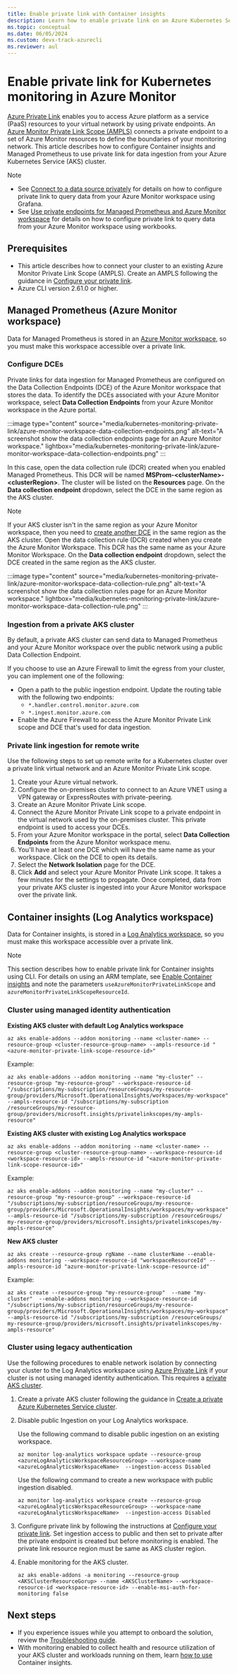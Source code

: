 ```yaml
---
title: Enable private link with Container insights
description: Learn how to enable private link on an Azure Kubernetes Service (AKS) cluster.
ms.topic: conceptual
ms.date: 06/05/2024
ms.custom: devx-track-azurecli
ms.reviewer: aul
---
```


# Enable private link for Kubernetes monitoring in Azure Monitor
[Azure Private Link](/azure/private-link/private-link-overview) enables you to access Azure platform as a service (PaaS) resources to your virtual network by using private endpoints. An [Azure Monitor Private Link Scope (AMPLS)](../logs/private-link-security.md) connects a private endpoint to a set of Azure Monitor resources to define the boundaries of your monitoring network. This article describes how to configure Container insights and Managed Prometheus to use private link for data ingestion from your Azure Kubernetes Service (AKS) cluster. 


> [!NOTE]
> - See [Connect to a data source privately](/azure/managed-grafana/how-to-connect-to-data-source-privately) for details on how to configure private link to query data from your Azure Monitor workspace using Grafana.
> - See [Use private endpoints for Managed Prometheus and Azure Monitor workspace](../essentials/azure-monitor-workspace-private-endpoint.md) for details on how to configure private link to query data from your Azure Monitor workspace using workbooks.


## Prerequisites
- This article describes how to connect your cluster to an existing Azure Monitor Private Link Scope (AMPLS). Create an AMPLS following the guidance in [Configure your private link](../logs/private-link-configure.md).
 - Azure CLI version 2.61.0 or higher.

## Managed Prometheus (Azure Monitor workspace)
Data for Managed Prometheus is stored in an [Azure Monitor workspace](../essentials/azure-monitor-workspace-overview.md), so you must make this workspace accessible over a private link.

### Configure DCEs
Private links for data ingestion for Managed Prometheus are configured on the Data Collection Endpoints (DCE) of the Azure Monitor workspace that stores the data. To identify the DCEs associated with your Azure Monitor workspace, select **Data Collection Endpoints** from your Azure Monitor workspace in the Azure portal.

:::image type="content" source="media/kubernetes-monitoring-private-link/azure-monitor-workspace-data-collection-endpoints.png" alt-text="A screenshot show the data collection endpoints page for an Azure Monitor workspace." lightbox="media/kubernetes-monitoring-private-link/azure-monitor-workspace-data-collection-endpoints.png" :::

In this case, open the data collection rule (DCR) created when you enabled Managed Prometheus. This DCR will be named **MSProm-\<clusterName\>-\<clusterRegion\>**. The cluster will be listed on the **Resources** page. On the **Data collection endpoint** dropdown, select the DCE in the same region as the AKS cluster.

> [!NOTE]
> If your AKS cluster isn't in the same region as your Azure Monitor workspace, then you need to [create another DCE](../essentials/data-collection-endpoint-overview.md#create-a-data-collection-endpoint) in the same region as the AKS cluster.
> Open the data collection rule (DCR) created when you create the Azure Monitor Workspace. This DCR has the same name as your Azure Monitor Workspace. On the **Data collection endpoint** dropdown, select the DCE created in the same region as the AKS cluster.


:::image type="content" source="media/kubernetes-monitoring-private-link/azure-monitor-workspace-data-collection-rule.png" alt-text="A screenshot show the data collection rules page for an Azure Monitor workspace." lightbox="media/kubernetes-monitoring-private-link/azure-monitor-workspace-data-collection-rule.png" :::


### Ingestion from a private AKS cluster
By default, a private AKS cluster can send data to Managed Prometheus and your Azure Monitor workspace over the public network using a public Data Collection Endpoint.

If you choose to use an Azure Firewall to limit the egress from your cluster, you can implement one of the following:

- Open a path to the public ingestion endpoint. Update the routing table with the following two endpoints:
  - `*.handler.control.monitor.azure.com`
  - `*.ingest.monitor.azure.com`
- Enable the Azure Firewall to access the Azure Monitor Private Link scope and DCE that's used for data ingestion.

### Private link ingestion for remote write
Use the following steps to set up remote write for a Kubernetes cluster over a private link virtual network and an Azure Monitor Private Link scope.

1. Create your Azure virtual network.
1. Configure the on-premises cluster to connect to an Azure VNET using a VPN gateway or ExpressRoutes with private-peering.
1. Create an Azure Monitor Private Link scope.
1. Connect the Azure Monitor Private Link scope to a private endpoint in the virtual network used by the on-premises cluster. This private endpoint is used to access your DCEs.
1. From your Azure Monitor workspace in the portal, select **Data Collection Endpoints** from the Azure Monitor workspace menu. 
1. You'll have at least one DCE which will have the same name as your workspace. Click on the DCE to open its details.
1. Select the **Network Isolation** page for the DCE. 
2. Click **Add** and select your Azure Monitor Private Link scope. It takes a few minutes for the settings to propagate. Once completed, data from your private AKS cluster is ingested into your Azure Monitor workspace over the private link.


## Container insights (Log Analytics workspace)
Data for Container insights, is stored in a [Log Analytics workspace](../logs/log-analytics-workspace-overview.md), so you must make this workspace accessible over a private link.

> [!NOTE]
> This section describes how to enable private link for Container insights using CLI. For details on using an ARM template, see [Enable Container insights](./kubernetes-monitoring-enable.md?tabs=arm#enable-container-insights) and note the parameters `useAzureMonitorPrivateLinkScope` and `azureMonitorPrivateLinkScopeResourceId`.

### Cluster using managed identity authentication

**Existing AKS cluster with default Log Analytics workspace**

```azurecli
az aks enable-addons --addon monitoring --name <cluster-name> --resource-group <cluster-resource-group-name> --ampls-resource-id "<azure-monitor-private-link-scope-resource-id>"
```

Example:

```azurecli
az aks enable-addons --addon monitoring --name "my-cluster" --resource-group "my-resource-group" --workspace-resource-id "/subscriptions/my-subscription/resourceGroups/my-resource-group/providers/Microsoft.OperationalInsights/workspaces/my-workspace" --ampls-resource-id "/subscriptions/my-subscription /resourceGroups/my-resource-group/providers/microsoft.insights/privatelinkscopes/my-ampls-resource"
```

**Existing AKS cluster with existing Log Analytics workspace**

```azurecli
az aks enable-addons --addon monitoring --name <cluster-name> --resource-group <cluster-resource-group-name> --workspace-resource-id <workspace-resource-id> --ampls-resource-id "<azure-monitor-private-link-scope-resource-id>"
```

Example:

```azurecli
az aks enable-addons --addon monitoring --name "my-cluster" --resource-group "my-resource-group" --workspace-resource-id "/subscriptions/my-subscription/resourceGroups/my-resource-group/providers/Microsoft.OperationalInsights/workspaces/my-workspace" --ampls-resource-id "/subscriptions/my-subscription /resourceGroups/ my-resource-group/providers/microsoft.insights/privatelinkscopes/my-ampls-resource"
```

**New AKS cluster**

```azurecli
az aks create --resource-group rgName --name clusterName --enable-addons monitoring --workspace-resource-id "workspaceResourceId" --ampls-resource-id "azure-monitor-private-link-scope-resource-id"
```

Example:

```azurecli
az aks create --resource-group "my-resource-group"  --name "my-cluster"  --enable-addons monitoring --workspace-resource-id "/subscriptions/my-subscription/resourceGroups/my-resource-group/providers/Microsoft.OperationalInsights/workspaces/my-workspace" --ampls-resource-id "/subscriptions/my-subscription /resourceGroups/ my-resource-group/providers/microsoft.insights/privatelinkscopes/my-ampls-resource"
```


### Cluster using legacy authentication
Use the following procedures to enable network isolation by connecting your cluster to the Log Analytics workspace using [Azure Private Link](../logs/private-link-security.md) if your cluster is not using managed identity authentication. This requires a [private AKS cluster](/azure/aks/private-clusters).

1. Create a private AKS cluster following the guidance in [Create a private Azure Kubernetes Service cluster](/azure/aks/private-clusters).

2. Disable public Ingestion on your Log Analytics workspace. 

    Use the following command to disable public ingestion on an existing workspace.

    ```cli
    az monitor log-analytics workspace update --resource-group <azureLogAnalyticsWorkspaceResourceGroup> --workspace-name <azureLogAnalyticsWorkspaceName>  --ingestion-access Disabled
    ```

    Use the following command to create a new workspace with public ingestion disabled.

    ```cli
    az monitor log-analytics workspace create --resource-group <azureLogAnalyticsWorkspaceResourceGroup> --workspace-name <azureLogAnalyticsWorkspaceName>  --ingestion-access Disabled
    ```

3. Configure private link by following the instructions at [Configure your private link](../logs/private-link-configure.md). Set ingestion access to public and then set to private after the private endpoint is created but before monitoring is enabled. The private link resource region must be same as AKS cluster region. 

4. Enable monitoring for the AKS cluster.

    ```cli
    az aks enable-addons -a monitoring --resource-group <AKSClusterResourceGorup> --name <AKSClusterName> --workspace-resource-id <workspace-resource-id> --enable-msi-auth-for-monitoring false
    ```



## Next steps

* If you experience issues while you attempt to onboard the solution, review the [Troubleshooting guide](container-insights-troubleshoot.md).
* With monitoring enabled to collect health and resource utilization of your AKS cluster and workloads running on them, learn [how to use](container-insights-analyze.md) Container insights.
